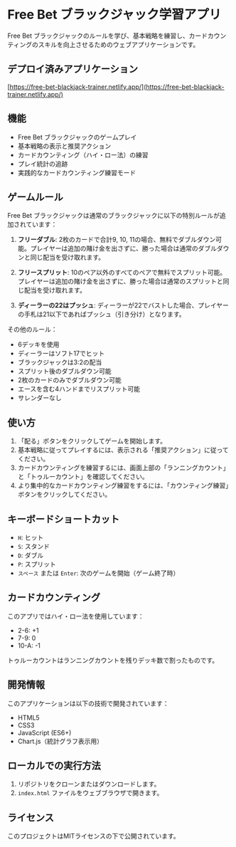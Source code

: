 # Free Bet ブラックジャック学習アプリ

Free Bet ブラックジャックのルールを学び、基本戦略を練習し、カードカウンティングのスキルを向上させるためのウェブアプリケーションです。

## デプロイ済みアプリケーション

[https://free-bet-blackjack-trainer.netlify.app/](https://free-bet-blackjack-trainer.netlify.app/)

## 機能

- Free Bet ブラックジャックのゲームプレイ
- 基本戦略の表示と推奨アクション
- カードカウンティング（ハイ・ロー法）の練習
- プレイ統計の追跡
- 実践的なカードカウンティング練習モード

## ゲームルール

Free Bet ブラックジャックは通常のブラックジャックに以下の特別ルールが追加されています：

1. **フリーダブル**: 2枚のカードで合計9, 10, 11の場合、無料でダブルダウン可能。プレイヤーは追加の賭け金を出さずに、勝った場合は通常のダブルダウンと同じ配当を受け取れます。

2. **フリースプリット**: 10のペア以外のすべてのペアで無料でスプリット可能。プレイヤーは追加の賭け金を出さずに、勝った場合は通常のスプリットと同じ配当を受け取れます。

3. **ディーラーの22はプッシュ**: ディーラーが22でバストした場合、プレイヤーの手札は21以下であればプッシュ（引き分け）となります。

その他のルール：
- 6デッキを使用
- ディーラーはソフト17でヒット
- ブラックジャックは3:2の配当
- スプリット後のダブルダウン可能
- 2枚のカードのみでダブルダウン可能
- エースを含む4ハンドまでリスプリット可能
- サレンダーなし

## 使い方

1. 「配る」ボタンをクリックしてゲームを開始します。
2. 基本戦略に従ってプレイするには、表示される「推奨アクション」に従ってください。
3. カードカウンティングを練習するには、画面上部の「ランニングカウント」と「トゥルーカウント」を確認してください。
4. より集中的なカードカウンティング練習をするには、「カウンティング練習」ボタンをクリックしてください。

## キーボードショートカット

- `H`: ヒット
- `S`: スタンド
- `D`: ダブル
- `P`: スプリット
- `スペース` または `Enter`: 次のゲームを開始（ゲーム終了時）

## カードカウンティング

このアプリではハイ・ロー法を使用しています：
- 2-6: +1
- 7-9: 0
- 10-A: -1

トゥルーカウントはランニングカウントを残りデッキ数で割ったものです。

## 開発情報

このアプリケーションは以下の技術で開発されています：
- HTML5
- CSS3
- JavaScript (ES6+)
- Chart.js（統計グラフ表示用）

## ローカルでの実行方法

1. リポジトリをクローンまたはダウンロードします。
2. `index.html` ファイルをウェブブラウザで開きます。

## ライセンス

このプロジェクトはMITライセンスの下で公開されています。

